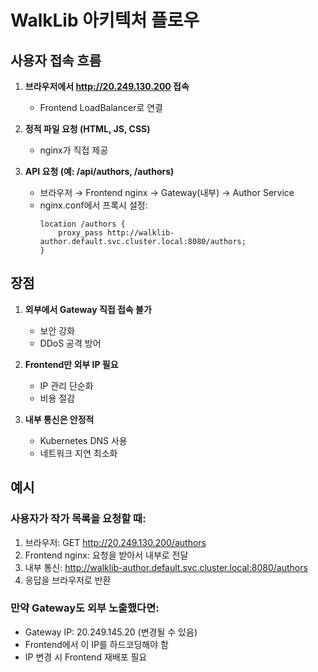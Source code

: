 # WalkLib 아키텍처 플로우

## 사용자 접속 흐름

1. **브라우저에서 http://20.249.130.200 접속**
   - Frontend LoadBalancer로 연결

2. **정적 파일 요청 (HTML, JS, CSS)**
   - nginx가 직접 제공

3. **API 요청 (예: /api/authors, /authors)**
   - 브라우저 → Frontend nginx → Gateway(내부) → Author Service
   - nginx.conf에서 프록시 설정:
     ```
     location /authors {
         proxy_pass http://walklib-author.default.svc.cluster.local:8080/authors;
     }
     ```

## 장점

1. **외부에서 Gateway 직접 접속 불가**
   - 보안 강화
   - DDoS 공격 방어

2. **Frontend만 외부 IP 필요**
   - IP 관리 단순화
   - 비용 절감

3. **내부 통신은 안정적**
   - Kubernetes DNS 사용
   - 네트워크 지연 최소화

## 예시

### 사용자가 작가 목록을 요청할 때:
1. 브라우저: GET http://20.249.130.200/authors
2. Frontend nginx: 요청을 받아서 내부로 전달
3. 내부 통신: http://walklib-author.default.svc.cluster.local:8080/authors
4. 응답을 브라우저로 반환

### 만약 Gateway도 외부 노출했다면:
- Gateway IP: 20.249.145.20 (변경될 수 있음)
- Frontend에서 이 IP를 하드코딩해야 함
- IP 변경 시 Frontend 재배포 필요